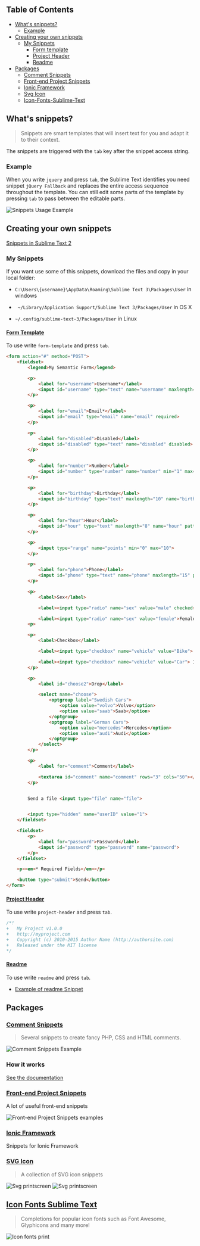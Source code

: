 ## Table of Contents

* [What's snippets?](#Whats-snippets)
    - [Example](#example)
* [Creating your own snippets](#creating-your-own-snippets)
    - [My Snippets](#my-snippets)
        + [Form template](#form-template)
        + [Project Header](#project-header)
        + [Readme](#readme)
* [Packages](#packages)
    - [Comment Snippets](#comment-snippets)
    - [Front-end Project Snippets](#front-end-project-snippets)
    - [Ionic Framework](#ionic-framework)
    - [Svg Icon](#svg-icon)
    - [Icon-Fonts-Sublime-Text](#icon-fonts-sublime-text)

## What's snippets?

> Snippets are smart templates that will insert text for you and adapt it to their context.

The snippets are triggered with the `tab` key after the snippet access string.

### Example

When you write `jquery` and press `tab`, the Sublime Text identifies you need snippet `jQuery Fallback` and replaces the entire access sequence throughout the template. You can still edit some parts of the template by pressing `tab` to pass between the editable parts.

![Snippets Usage Example](https://raw.githubusercontent.com/tiagoporto/setting-up-sublime-text/master/Screenshots/snippet.gif)

## Creating your own snippets

[Snippets in Sublime Text 2](http://web-design-weekly.com/2012/07/03/snippets-in-sublime-text-2/)


### My Snippets

If you want use some of this snippets, download the files and copy in your local folder:

* `C:\Users\{username}\AppData\Roaming\Sublime Text 3\Packages\User` in windows

* ` ~/Library/Application Support/Sublime Text 3/Packages/User` in OS X

* `~/.config/sublime-text-3/Packages/User` in Linux


#### [Form Template](https://raw.githubusercontent.com/tiagoporto/setting-up-sublime-text/master/Snippets/Form%20Template.sublime-snippet)

To use write `form-template` and press `tab`.

```html
<form action="#" method="POST">
    <fieldset>
        <legend>My Semantic Form</legend>

        <p>
            <label for="username">Username*</label>
            <input id="username" type="text" name="username" maxlength="10" aria-required="true" required>
        </p>

        <p>
            <label for="email">Email*</label>
            <input id="email" type="email" name="email" required>
        </p>

        <p>
            <label for="disabled">Disabled</label>
            <input id="disabled" type="text" name="disabled" disabled>
        </p>

        <p>
            <label for="number">Number</label>
            <input id="number" type="number" name="number" min="1" max="5">
        </p>

        <p>
            <label for="birthday">Birthday</label>
            <input id="birthday" type="text" maxlength="10" name="birthday" pattern="[0-9]{2}\/[0-9]{2}\/[0-9]{4}$">
        </p>

        <p>
            <label for="hour">Hour</label>
            <input id="hour" type="text" maxlength="8" name="hour" pattern="[0-9]{2}:[0-9]{2} [0-9]{2}$">
        </p>

        <p>
            <input type="range" name="points" min="0" max="10">
        </p>

        <p>
            <label for="phone">Phone</label>
            <input id="phone" type="text" name="phone" maxlength="15" pattern="\([0-9]{2}\) [0-9]{4,6}-[0-9]{3,4}$">
        </p>

        <p>
            <label>Sex</label>

            <label><input type="radio" name="sex" value="male" checked>Male</label>

            <label><input type="radio" name="sex" value="female">Female</label>
        <p>

        <p>
            <label>Checkbox</label>

            <label><input type="checkbox" name="vehicle" value="Bike"> I have a bike</label>

            <label><input type="checkbox" name="vehicle" value="Car"> I have a car</label>
        </p>

        <p>
            <label id="choose2">Drop</label>

            <select name="choose">
                <optgroup label="Swedish Cars">
                    <option value="volvo">Volvo</option>
                    <option value="saab">Saab</option>
                </optgroup>
                <optgroup label="German Cars">
                    <option value="mercedes">Mercedes</option>
                    <option value="audi">Audi</option>
                </optgroup>
            </select>
        </p>

        <p>
            <label for="comment">Comment</label>

            <textarea id="comment" name="comment" rows="3" cols="50"></textarea>
        </p>


        Send a file <input type="file" name="file">


        <input type="hidden" name="userID" value="1">
    </fieldset>

    <fieldset>
        <p>
            <label for="password">Password</label>
            <input id="password" type="password" name="password">
        </p>
    </fieldset>

    <p><em>* Required Fields</em></p>

    <button type="submit">Send</button>
</form>
```



#### [Project Header](https://raw.githubusercontent.com/tiagoporto/setting-up-sublime-text/master/Snippets/Project%20Header.sublime-snippet)

To use write `project-header` and press `tab`.

```css
/*!
+   My Project v1.0.0
+   http://myproject.com
+   Copyright (c) 2010-2015 Author Name (http://authorsite.com)
+   Released under the MIT license
*/
```


#### [Readme](https://raw.githubusercontent.com/tiagoporto/setting-up-sublime-text/master/Snippets/Readme%20File.sublime-snippet)

To use write `readme` and press `tab`.

* [Example of readme Snippet](https://github.com/tiagoporto/setting-up-sublime-text/blob/master/readme-snippet-example.md)


## Packages

### [Comment Snippets](https://github.com/hachesilva/Comment-Snippets)

> Several snippets to create fancy PHP, CSS and HTML comments.

![Comment Snippets Example](https://raw.githubusercontent.com/hachesilva/Comment-Snippets/master/CommentSnippets.gif)

### How it works

[See the documentation](https://github.com/hachesilva/Comment-Snippets)

### [Front-end Project Snippets](https://github.com/brazilian-dev/sublime-front-end-snippets)

A lot of useful front-end snippets

![Front-end Project Snippets examples](https://cloud.githubusercontent.com/assets/1963897/12625364/a94decc8-c51a-11e5-8546-ca331af65982.gif)

### [Ionic Framework](https://github.com/imsingh/ionic-sublime-plugin)

Snippets for Ionic Framework



### [SVG Icon](https://github.com/s10wen/Sublime-Text-SVG-Icon-Snippets)

> A collection of SVG icon snippets

![Svg printscreen](https://camo.githubusercontent.com/ec5b66022217a1041f472bafe7bd752d4d4df5b7/687474703a2f2f672e7265636f726469742e636f2f4a62797374385953736a2e676966)
![Svg printscreen](https://raw.githubusercontent.com/s10wen/Sublime-Text-SVG-Icon-Snippets/master/images/icons-preview.png)




## [Icon Fonts Sublime Text](https://github.com/idleberg/Icon-Fonts-Sublime-Text)

> Completions for popular icon fonts such as Font Awesome, Glyphicons and many more!

![Icon fonts print](https://raw.github.com/idleberg/Icon-Fonts-Sublime-Text/master/screenshot.gif)